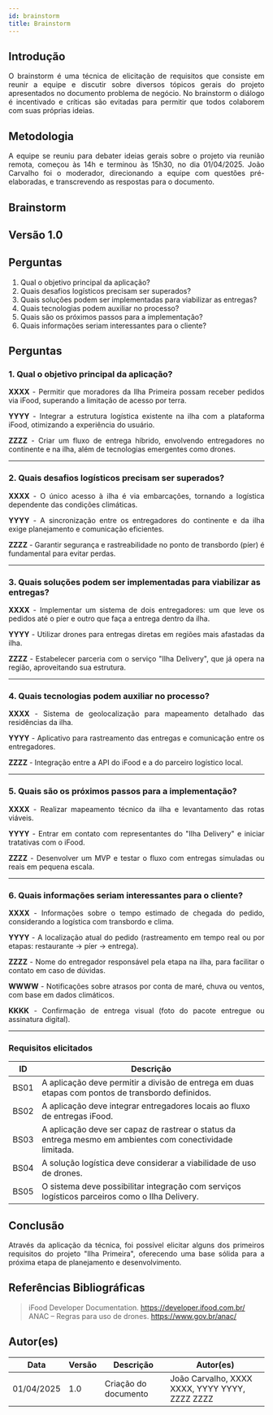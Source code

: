 ```yaml
---
id: brainstorm
title: Brainstorm
---
```


## Introdução
<p align="justify">
O brainstorm é uma técnica de elicitação de requisitos que consiste em reunir a equipe e discutir sobre diversos tópicos gerais do projeto apresentados no documento problema de negócio. No brainstorm o diálogo é incentivado e críticas são evitadas para permitir que todos colaborem com suas próprias ideias.
</p>

## Metodologia
<p align="justify">
A equipe se reuniu para debater ideias gerais sobre o projeto via reunião remota, começou às 14h e terminou às 15h30, no dia 01/04/2025. João Carvalho foi o moderador, direcionando a equipe com questões pré-elaboradas, e transcrevendo as respostas para o documento.
</p>

## Brainstorm

## Versão 1.0

## Perguntas

1. Qual o objetivo principal da aplicação?  
2. Quais desafios logísticos precisam ser superados?  
3. Quais soluções podem ser implementadas para viabilizar as entregas?  
4. Quais tecnologias podem auxiliar no processo?  
5. Quais são os próximos passos para a implementação?  
6. Quais informações seriam interessantes para o cliente?


## Perguntas

### 1. Qual o objetivo principal da aplicação?

<p align="justify">
<b>XXXX</b> - Permitir que moradores da Ilha Primeira possam receber pedidos via iFood, superando a limitação de acesso por terra.
</p>

<p align="justify">
<b>YYYY</b> - Integrar a estrutura logística existente na ilha com a plataforma iFood, otimizando a experiência do usuário.
</p>

<p align="justify">
<b>ZZZZ</b> - Criar um fluxo de entrega híbrido, envolvendo entregadores no continente e na ilha, além de tecnologias emergentes como drones.
</p>

---

### 2. Quais desafios logísticos precisam ser superados?

<p align="justify">
<b>XXXX</b> - O único acesso à ilha é via embarcações, tornando a logística dependente das condições climáticas.
</p>

<p align="justify">
<b>YYYY</b> - A sincronização entre os entregadores do continente e da ilha exige planejamento e comunicação eficientes.
</p>

<p align="justify">
<b>ZZZZ</b> - Garantir segurança e rastreabilidade no ponto de transbordo (píer) é fundamental para evitar perdas.
</p>

---

### 3. Quais soluções podem ser implementadas para viabilizar as entregas?

<p align="justify">
<b>XXXX</b> - Implementar um sistema de dois entregadores: um que leve os pedidos até o píer e outro que faça a entrega dentro da ilha.
</p>

<p align="justify">
<b>YYYY</b> - Utilizar drones para entregas diretas em regiões mais afastadas da ilha.
</p>

<p align="justify">
<b>ZZZZ</b> - Estabelecer parceria com o serviço "Ilha Delivery", que já opera na região, aproveitando sua estrutura.
</p>

---

### 4. Quais tecnologias podem auxiliar no processo?

<p align="justify">
<b>XXXX</b> - Sistema de geolocalização para mapeamento detalhado das residências da ilha.
</p>

<p align="justify">
<b>YYYY</b> - Aplicativo para rastreamento das entregas e comunicação entre os entregadores.
</p>

<p align="justify">
<b>ZZZZ</b> - Integração entre a API do iFood e a do parceiro logístico local.
</p>

---

### 5. Quais são os próximos passos para a implementação?

<p align="justify">
<b>XXXX</b> - Realizar mapeamento técnico da ilha e levantamento das rotas viáveis.
</p>

<p align="justify">
<b>YYYY</b> - Entrar em contato com representantes do "Ilha Delivery" e iniciar tratativas com o iFood.
</p>

<p align="justify">
<b>ZZZZ</b> - Desenvolver um MVP e testar o fluxo com entregas simuladas ou reais em pequena escala.
</p>

---

### 6. Quais informações seriam interessantes para o cliente?

<p align="justify">
<b>XXXX</b> - Informações sobre o tempo estimado de chegada do pedido, considerando a logística com transbordo e clima.
</p>

<p align="justify">
<b>YYYY</b> - A localização atual do pedido (rastreamento em tempo real ou por etapas: restaurante → píer → entrega).
</p>

<p align="justify">
<b>ZZZZ</b> - Nome do entregador responsável pela etapa na ilha, para facilitar o contato em caso de dúvidas.
</p>

<p align="justify">
<b>WWWW</b> - Notificações sobre atrasos por conta de maré, chuva ou ventos, com base em dados climáticos.
</p>

<p align="justify">
<b>KKKK</b> - Confirmação de entrega visual (foto do pacote entregue ou assinatura digital).
</p>

---

### Requisitos elicitados

|ID|Descrição|
|----|-------------|
|BS01| A aplicação deve permitir a divisão de entrega em duas etapas com pontos de transbordo definidos.|
|BS02| A aplicação deve integrar entregadores locais ao fluxo de entregas iFood.|
|BS03| A aplicação deve ser capaz de rastrear o status da entrega mesmo em ambientes com conectividade limitada.|
|BS04| A solução logística deve considerar a viabilidade de uso de drones.|
|BS05| O sistema deve possibilitar integração com serviços logísticos parceiros como o Ilha Delivery.|

## Conclusão
<p align="justify">
Através da aplicação da técnica, foi possível elicitar alguns dos primeiros requisitos do projeto "Ilha Primeira", oferecendo uma base sólida para a próxima etapa de planejamento e desenvolvimento.
</p>

## Referências Bibliográficas

> iFood Developer Documentation. https://developer.ifood.com.br/  
> ANAC – Regras para uso de drones. https://www.gov.br/anac/

## Autor(es)

| Data | Versão | Descrição | Autor(es) |
| -- | -- | -- | -- |
| 01/04/2025 | 1.0 | Criação do documento | João Carvalho, XXXX XXXX, YYYY YYYY, ZZZZ ZZZZ |

